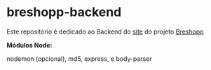 # breshopp-backend
Este repositório é dedicado ao Backend do [site](https://github.com/robcs9/breshoppdemo) do projeto [Breshopp](https://github.com/robcs9/Breshopp)

**Módulos Node:**

nodemon (opcional), md5, express, e body-parser
